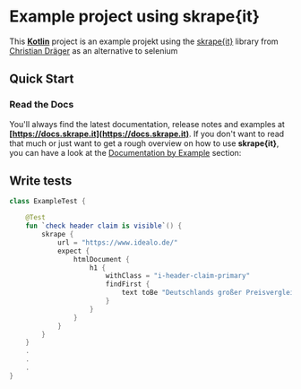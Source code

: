 # Example project using skrape{it}

This **[Kotlin](https://kotlinlang.org)** project is an example projekt using the [skrape{it}](http://www.skrape.it/) library from [Christian Dräger](https://github.com/christian-draeger) as an alternative to selenium  

## Quick Start
### Read the Docs
You'll always find the latest documentation, release notes and examples at **[https://docs.skrape.it](https://docs.skrape.it)**.
If you don't want to read that much or just want to get a rough overview on how to use **skrape{it}**, you can have a look at the [Documentation by Example](#documentation-by-example) section:

## Write tests

```kotlin
class ExampleTest {

    @Test
    fun `check header claim is visible`() {
        skrape {
            url = "https://www.idealo.de/"
            expect {
                htmlDocument {
                    h1 {
                        withClass = "i-header-claim-primary"
                        findFirst {
                            text toBe "Deutschlands großer Preisvergleich"
                        }
                    }
                }
            }
        }
    }
    .
    .
    .
}
```
